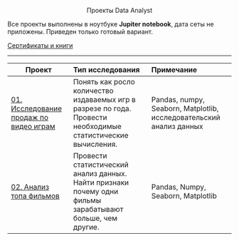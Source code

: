 <p align="center"> Проекты Data Analyst </p align="center">



Все проекты выполнены в ноутбуке **Jupiter notebook**, дата сеты не приложены. 
Приведен только готовый вариант.


[Сертификаты и книги](https://github.com/ArtemPlgn/certificates)
__________________________________________________________________________________________________________________________

| **Проект** | **Тип исследования** | **Примечание** |
| -------------------- | :--------------------- |:---------------------------| 
| [01. Исследование продаж по видео играм](https://github.com/ArtemPlgn/Data_analyst_project/tree/main/games_sales)|Понять как росло количество издаваемых игр в разрезе по года. Провести необходимые статистические вычисления.|Pandas, numpy, Seaborn, Matplotlib, исследовательский анализ данных|
| [02. Анализ топа фильмов](https://github.com/ArtemPlgn/Data_analyst_project/tree/main/top_movies)|Провести статистический анализ данных. Найти признаки почему одни фильмы зарабатывают больше, чем другие.|Pandas, Numpy, Seaborn, Matplotlib|
